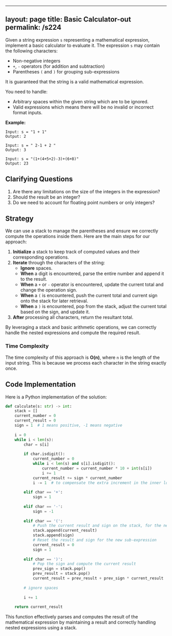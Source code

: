 
---
layout: page
title:  Basic Calculator-out
permalink: /s224
---
Given a string expression `s` representing a mathematical expression, implement a basic calculator to evaluate it. The expression `s` may contain the following characters:
- Non-negative integers
- `+`, `-` operators (for addition and subtraction)
- Parentheses `(` and `)` for grouping sub-expressions

It is guaranteed that the string is a valid mathematical expression.

You need to handle:
- Arbitrary spaces within the given string which are to be ignored.
- Valid expressions which means there will be no invalid or incorrect format inputs.

**Example:**
```
Input: s = "1 + 1"
Output: 2

Input: s = " 2-1 + 2 "
Output: 3

Input: s = "(1+(4+5+2)-3)+(6+8)"
Output: 23
```

## Clarifying Questions
1. Are there any limitations on the size of the integers in the expression?
2. Should the result be an integer?
3. Do we need to account for floating point numbers or only integers?

## Strategy
We can use a stack to manage the parentheses and ensure we correctly compute the operations inside them. Here are the main steps for our approach:

1. **Initialize** a stack to keep track of computed values and their corresponding operations.
2. **Iterate** through the characters of the string:
    - **Ignore** spaces.
    - **When** a digit is encountered, parse the entire number and append it to the result.
    - **When** a `+` or `-` operator is encountered, update the current total and change the operation sign.
    - **When** a `(` is encountered, push the current total and current sign onto the stack for later retrieval.
    - **When** a `)` is encountered, pop from the stack, adjust the current total based on the sign, and update it.
3. **After** processing all characters, return the resultant total.

By leveraging a stack and basic arithmetic operations, we can correctly handle the nested expressions and compute the required result.

### Time Complexity
The time complexity of this approach is **O(n)**, where `n` is the length of the input string. This is because we process each character in the string exactly once.

## Code Implementation
Here is a Python implementation of the solution:

```python
def calculate(s: str) -> int:
    stack = []
    current_number = 0
    current_result = 0
    sign = 1  # 1 means positive, -1 means negative
    
    i = 0
    while i < len(s):
        char = s[i]
        
        if char.isdigit():
            current_number = 0
            while i < len(s) and s[i].isdigit():
                current_number = current_number * 10 + int(s[i])
                i += 1
            current_result += sign * current_number
            i -= 1  # to compensate the extra increment in the inner loop
        
        elif char == '+':
            sign = 1
        
        elif char == '-':
            sign = -1
        
        elif char == '(':
            # Push the current result and sign on the stack, for the new sub-expression
            stack.append(current_result)
            stack.append(sign)
            # Reset the result and sign for the new sub-expression
            current_result = 0
            sign = 1
        
        elif char == ')':
            # Pop the sign and compute the current result
            prev_sign = stack.pop()
            prev_result = stack.pop()
            current_result = prev_result + prev_sign * current_result
        
        # ignore spaces
        
        i += 1
    
    return current_result
```

This function effectively parses and computes the result of the mathematical expression by maintaining a result and correctly handling nested expressions using a stack.